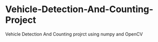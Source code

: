 # Vehicle-Detection-And-Counting-Project
Vehicle Detection And Counting projrct using numpy and  OpenCV 
